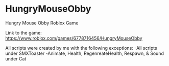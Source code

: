 # HungryMouseObby
Hungry Mouse Obby Roblox Game

Link to the game: https://www.roblox.com/games/6778716456/HungryMouseObby

All scripts were created by me with the following exceptions:
-All scripts under SMXToaster
-Animate, Health, RegenreateHealth, Respawn, & Sound under Cat
